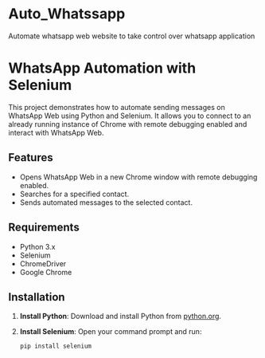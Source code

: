 # Auto_Whatssapp
Automate whatsapp web website to take control over whatsapp application
# WhatsApp Automation with Selenium

This project demonstrates how to automate sending messages on WhatsApp Web using Python and Selenium. It allows you to connect to an already running instance of Chrome with remote debugging enabled and interact with WhatsApp Web.

## Features

- Opens WhatsApp Web in a new Chrome window with remote debugging enabled.
- Searches for a specified contact.
- Sends automated messages to the selected contact.

## Requirements

- Python 3.x
- Selenium
- ChromeDriver
- Google Chrome

## Installation

1. **Install Python**: Download and install Python from [python.org](https://www.python.org/downloads/).

2. **Install Selenium**: Open your command prompt and run:
   ```bash
   pip install selenium
